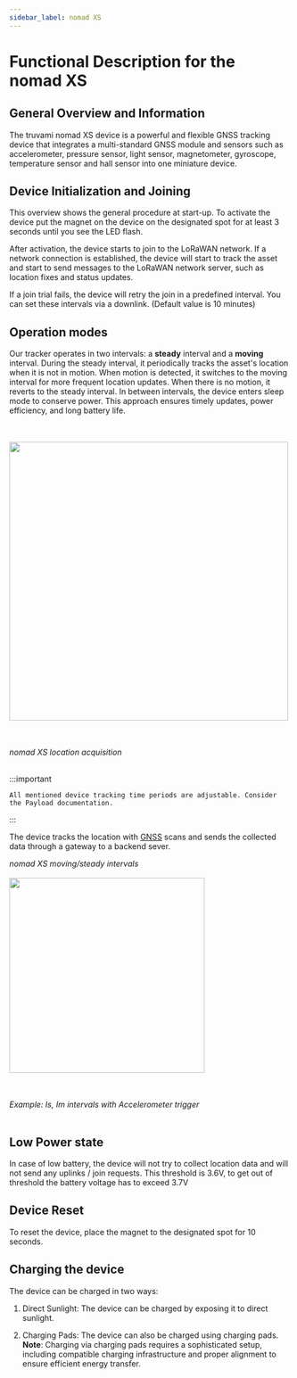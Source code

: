 ```yaml
---
sidebar_label: nomad XS
---
```


# Functional Description for the nomad XS

## General Overview and Information

The truvami nomad XS device is a powerful and flexible GNSS tracking device that integrates a multi-standard GNSS module 
and sensors such as accelerometer, pressure sensor, light sensor, magnetometer, gyroscope, temperature sensor and hall sensor into one miniature device. 

## Device Initialization and Joining

This overview shows the general procedure at start-up. To activate the device put the magnet on the device on the designated spot for at least 3 seconds until you see the LED flash.

After activation, the device starts to join to the LoRaWAN network.
If a network connection is established, the device will start to track the asset and start to send messages to the LoRaWAN network server, such as location fixes and status updates.

If a join trial fails, the device will retry the join in a predefined interval. You can set these intervals via a downlink. (Default value is 10 minutes)

## Operation modes

Our tracker operates in two intervals: a **steady** interval and a **moving** interval. During the steady interval, it periodically tracks the asset's location when it is not in motion. When motion is detected, it switches to the moving interval for more frequent location updates. When there is no motion, it reverts to the steady interval. In between intervals, the device enters sleep mode to conserve power. This approach ensures timely updates, power efficiency, and long battery life.

<br></br>
<img src="/img/functional-descriptions-imgs/flow_chart_nomad_location_acquisition_new.webp" height="500vh"/>

<br></br>
_nomad XS location acquisition_
<br></br>


:::important

    All mentioned device tracking time periods are adjustable. Consider the Payload documentation.
:::


The device tracks the location with [GNSS](https://en.wikipedia.org/wiki/GNSS_applications) scans and sends the collected data through a gateway to a 
backend sever.


_nomad XS moving/steady intervals_
<br></br>
<img src="/img/functional-descriptions-imgs/moving_steady_intervals_new.webp" height="350vh"/>

<br></br>
_Example: Is, Im intervals with Accelerometer trigger_
<br></br>



## Low Power state

In case of low battery, the device will not try to collect location data and will not send any uplinks / join requests. This threshold is 3.6V, to get out of threshold the battery voltage has to exceed 3.7V

## Device Reset

To reset the device, place the magnet to the designated spot for 10 seconds.

## Charging the device

The device can be charged in two ways:

1. Direct Sunlight: The device can be charged by exposing it to direct sunlight.

2. Charging Pads: The device can also be charged using charging pads. **Note**: Charging via charging pads requires a sophisticated setup, including compatible charging infrastructure and proper alignment to ensure efficient energy transfer.